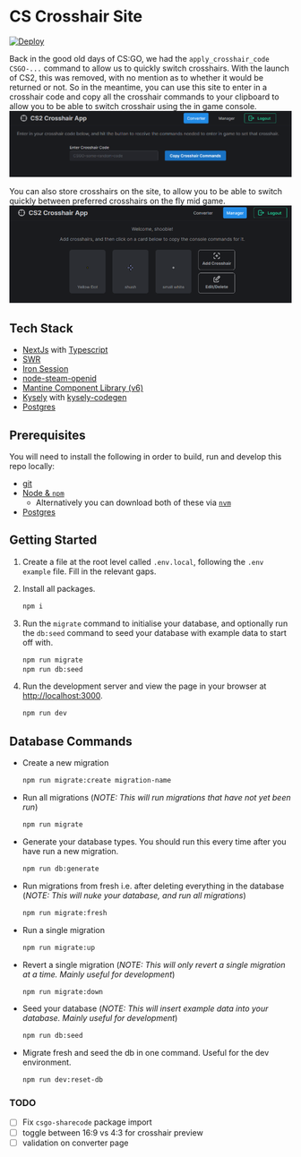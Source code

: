 # CS Crosshair Site

[![Deploy](https://github.com/saddiqs1/cs-crosshairs/actions/workflows/main-deploy.yml/badge.svg)](https://github.com/saddiqs1/cs-crosshairs/actions/workflows/main-deploy.yml)

Back in the good old days of CS:GO, we had the `apply_crosshair_code CSGO-...` command to allow us to quickly switch crosshairs. With the launch of CS2, this was removed, with no mention as to whether it would be returned or not. So in the meantime, you can use this site to enter in a crosshair code and copy all the crosshair commands to your clipboard to allow you to be able to switch crosshair using the in game console.
![Preview 1](preview-1.png)

You can also store crosshairs on the site, to allow you to be able to switch quickly between preferred crosshairs on the fly mid game.
![Preview 2](preview-2.png)

## Tech Stack

-   [NextJs](https://nextjs.org/) with [Typescript](https://www.typescriptlang.org/)
-   [SWR](https://swr.vercel.app/)
-   [Iron Session](https://github.com/vvo/iron-session)
-   [node-steam-openid](https://github.com/LeeviHalme/node-steam-openid)
-   [Mantine Component Library (v6)](https://v6.mantine.dev/pages/getting-started/)
-   [Kysely](https://kysely.dev/) with [kysely-codegen](https://github.com/RobinBlomberg/kysely-codegen)
-   [Postgres](https://www.postgresql.org/)

## Prerequisites

You will need to install the following in order to build, run and develop this repo locally:

-   [git](https://git-scm.com/book/en/v2/Getting-Started-Installing-Git)
-   [Node & `npm`](https://nodejs.org/en/download)
    -   Alternatively you can download both of these via [`nvm`](https://github.com/nvm-sh/nvm#installing-and-updating)
-   [Postgres](https://www.postgresql.org/download/)

## Getting Started

1. Create a file at the root level called `.env.local`, following the `.env example` file. Fill in the relevant gaps.

2. Install all packages.

    ```bash
    npm i
    ```

3. Run the `migrate` command to initialise your database, and optionally run the `db:seed` command to seed your database with example data to start off with.

    ```bash
    npm run migrate
    npm run db:seed
    ```

4. Run the development server and view the page in your browser at [http://localhost:3000](http://localhost:3000).

    ```bash
    npm run dev
    ```

## Database Commands

-   Create a new migration

    ```bash
    npm run migrate:create migration-name
    ```

-   Run all migrations (_NOTE: This will run migrations that have not yet been run_)

    ```bash
    npm run migrate
    ```

-   Generate your database types. You should run this every time after you have run a new migration.

    ```bash
    npm run db:generate
    ```

-   Run migrations from fresh i.e. after deleting everything in the database (_NOTE: This will nuke your database, and run all migrations_)

    ```bash
    npm run migrate:fresh
    ```

-   Run a single migration

    ```bash
    npm run migrate:up
    ```

-   Revert a single migration (_NOTE: This will only revert a single migration at a time. Mainly useful for development_)

    ```bash
    npm run migrate:down
    ```

-   Seed your database (_NOTE: This will insert example data into your database. Mainly useful for development_)

    ```bash
    npm run db:seed
    ```

-   Migrate fresh and seed the db in one command. Useful for the dev environment.

    ```bash
    npm run dev:reset-db
    ```

### TODO

-   [ ] Fix `csgo-sharecode` package import
-   [ ] toggle between 16:9 vs 4:3 for crosshair preview
-   [ ] validation on converter page
